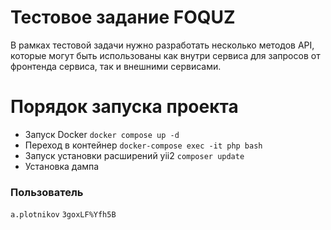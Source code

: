# Тестовое задание FOQUZ

В рамках тестовой задачи нужно разработать несколько методов API,
которые могут быть использованы как внутри сервиса для запросов от фронтенда сервиса, так и внешними сервисами.

# Порядок запуска проекта

* Запуск Docker `` docker compose up -d ``
* Переход в контейнер  `` docker-compose exec -it php bash ``
* Запуск установки расширений yii2 `` composer update ``
* Установка дампа


### Пользователь
``a.plotnikov``
``3goxLF%Yfh5B``


